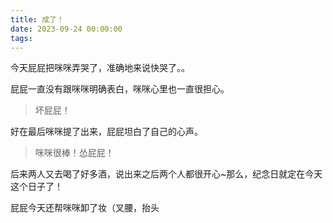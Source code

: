 ```yaml
---
title: 成了！
date: 2023-09-24 00:00:00
tags:
---
```


今天屁屁把咪咪弄哭了，准确地来说快哭了。。

屁屁一直没有跟咪咪明确表白，咪咪心里也一直很担心。

> 坏屁屁！

好在最后咪咪提了出来，屁屁坦白了自己的心声。

> 咪咪很棒！怂屁屁！

后来两人又去喝了好多酒，说出来之后两个人都很开心~那么，纪念日就定在今天这个日子了！

屁屁今天还帮咪咪卸了妆（叉腰，抬头
